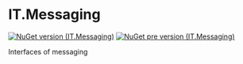 # IT.Messaging
[![NuGet version (IT.Messaging)](https://img.shields.io/nuget/v/IT.Messaging.svg)](https://www.nuget.org/packages/IT.Messaging)
[![NuGet pre version (IT.Messaging)](https://img.shields.io/nuget/vpre/IT.Messaging.svg)](https://www.nuget.org/packages/IT.Messaging)

Interfaces of messaging